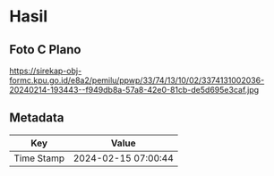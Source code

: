 # Hasil

## Foto C Plano

https://sirekap-obj-formc.kpu.go.id/e8a2/pemilu/ppwp/33/74/13/10/02/3374131002036-20240214-193443--f949db8a-57a8-42e0-81cb-de5d695e3caf.jpg


## Metadata

| Key        | Value               |
| ---------- | ------------------- |
| Time Stamp | 2024-02-15 07:00:44 |



